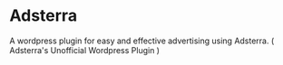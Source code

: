 # Adsterra
A wordpress plugin for easy and effective advertising using Adsterra. ( Adsterra's Unofficial Wordpress Plugin )
